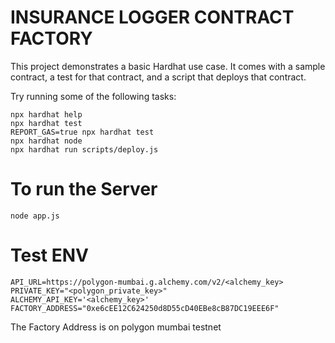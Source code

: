 # INSURANCE LOGGER CONTRACT FACTORY

This project demonstrates a basic Hardhat use case. It comes with a sample contract, a test for that contract, and a script that deploys that contract.

Try running some of the following tasks:

```shell
npx hardhat help
npx hardhat test
REPORT_GAS=true npx hardhat test
npx hardhat node
npx hardhat run scripts/deploy.js
```

# To run the Server
    
```shell    
node app.js
```

# Test ENV

```shell
API_URL=https://polygon-mumbai.g.alchemy.com/v2/<alchemy_key>
PRIVATE_KEY="<polygon_private_key>"
ALCHEMY_API_KEY='<alchemy_key>'
FACTORY_ADDRESS="0xe6cEE12C624250d8D55cD40EBe8cB87DC19EEE6F"
```

The Factory Address is on polygon mumbai testnet